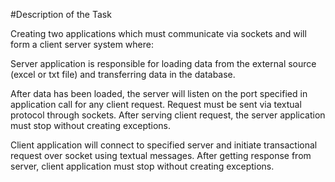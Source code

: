 #Description of the Task

Creating two applications which must communicate via sockets and will form a client server system where:

Server application is responsible for loading data from the external source (excel or txt file) and transferring data in the database.

After data has been loaded, the server will listen on the port specified in application call for any client request. Request must be sent via textual protocol through sockets. After serving client request, the server application must stop without creating exceptions.

Client application will connect to specified server and initiate transactional request over socket using textual messages. After getting response from server, client application must stop without creating exceptions.
